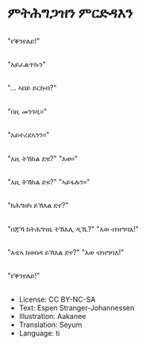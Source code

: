 # ምትሕግጋዝን ምርድዳእን

##
"የቕንየለይ!"

##
"ኣይፈልጥኩን"

##
"... ኣበይ ይርከብ?"

##
"በዚ መንገዲ።"

##
"አይተረደኣንን።"

##
"እዚ ትኽክል ድዩ?" "እወ።"

##
"እዚ ትኽክል ድዩ?" "ኣይፋሉን።"

##
"ክሕግዘካ ይኽእል ድየ?"

##
"በጃኻ ክትሕግዝኒ ትኽእሊ ዲኺ?" "እወ ብዝግባእ!"

##
"እቲኣ ክወስዳ ይኽእል ድየ?" "እወ ብዝግባእ!"

##
"የቕንየለይ!"

##
* License: CC BY-NC-SA
* Text: Espen Stranger-Johannessen
* Illustration: Aakanee
* Translation: Seyum
* Language: ti
